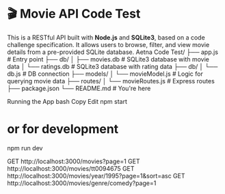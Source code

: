 # 🎬 Movie API Code Test

This is a RESTful API built with **Node.js** and **SQLite3**, based on a code challenge specification. It allows users to browse, filter, and view movie details from a pre-provided SQLite database.
Aetna Code Test/
├── app.js # Entry point
├── db/
│ ├── movies.db # SQLite3 database with movie data
│ └── ratings.db # SQLite3 database with rating data
├── db/
│ └── db.js # DB connection
├── models/
│ └── movieModel.js # Logic for querying movie data
├── routes/
│ └── movieRoutes.js # Express routes
├── package.json
└── README.md # You're here

Running the App
bash
Copy
Edit
npm start
# or for development
npm run dev


GET http://localhost:3000/movies?page=1
GET http://localhost:3000/movies/tt0094675
GET http://localhost:3000/movies/year/1995?page=1&sort=asc
GET http://localhost:3000/movies/genre/comedy?page=1



